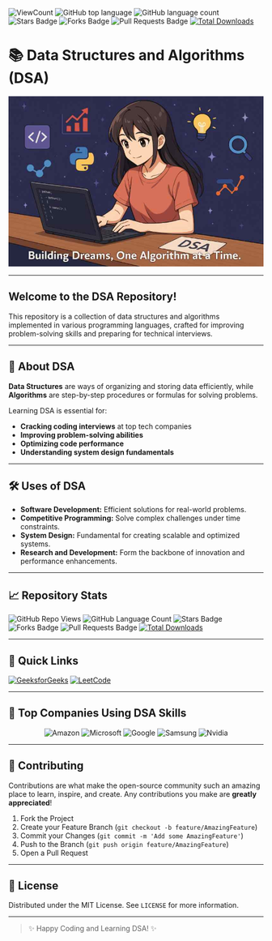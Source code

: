 ![ViewCount](https://views.whatilearened.today/views/github/debdattasarkar/DSA.svg?cache=remove)
![GitHub top language](https://img.shields.io/github/languages/top/debdattasarkar/DSA?style=flat)
![GitHub language count](https://img.shields.io/github/languages/count/debdattasarkar/DSA?style=flat)
![Stars Badge](https://img.shields.io/github/stars/debdattasarkar/DSA?style=flat)
![Forks Badge](https://img.shields.io/github/forks/debdattasarkar/DSA?style=flat)
![Pull Requests Badge](https://img.shields.io/github/issues-pr/debdattasarkar/DSA?style=flat)
[![Total Downloads](https://img.shields.io/github/downloads/debdattasarkar/DSA/total.svg)](https://github.com/debdattasarkar/DSA/releases/)

# 📚 Data Structures and Algorithms (DSA)



<p align="center">
  <a href="https://github.com/debdattasarkar/DSA/" rel="noopener">
 <img src="https://github.com/debdattasarkar/DSA/blob/master/images/banner.jpg" alt="DSA"></a>
</p>

---

## Welcome to the **DSA Repository**!  

This repository is a collection of data structures and algorithms implemented in various programming languages, crafted for improving problem-solving skills and preparing for technical interviews.

---

## 🚀 About DSA

**Data Structures** are ways of organizing and storing data efficiently, while **Algorithms** are step-by-step procedures or formulas for solving problems.

Learning DSA is essential for:

- **Cracking coding interviews** at top tech companies
- **Improving problem-solving abilities**
- **Optimizing code performance**
- **Understanding system design fundamentals**

---

## 🛠️ Uses of DSA

- **Software Development:** Efficient solutions for real-world problems.
- **Competitive Programming:** Solve complex challenges under time constraints.
- **System Design:** Fundamental for creating scalable and optimized systems.
- **Research and Development:** Form the backbone of innovation and performance enhancements.

---

## 📈 Repository Stats

![GitHub Repo Views](https://komarev.com/ghpvc/?username=debdattasarkar&label=Views&color=blue&style=flat)
![GitHub Language Count](https://img.shields.io/github/languages/count/debdattasarkar/DSA?style=flat)
![Stars Badge](https://img.shields.io/github/stars/debdattasarkar/DSA?style=flat)
![Forks Badge](https://img.shields.io/github/forks/debdattasarkar/DSA?style=flat)
![Pull Requests Badge](https://img.shields.io/github/issues-pr/debdattasarkar/DSA?style=flat)
[![Total Downloads](https://img.shields.io/github/downloads/debdattasarkar/DSA/total.svg)](https://github.com/debdattasarkar/DSA/releases/)

---

## 🔗 Quick Links

[![GeeksforGeeks](https://img.shields.io/badge/Practice%20on-GeeksforGeeks-brightgreen?style=for-the-badge)](https://www.geeksforgeeks.org/)
[![LeetCode](https://img.shields.io/badge/Practice%20on-LeetCode-orange?style=for-the-badge)](https://leetcode.com/)

---

## 🏢 Top Companies Using DSA Skills

<p align="center">
  <img src="https://img.icons8.com/color/96/000000/amazon.png" alt="Amazon" width="50" height="50"/>
  <img src="https://img.icons8.com/color/96/000000/microsoft.png" alt="Microsoft" width="50" height="50"/>
  <img src="https://img.icons8.com/color/96/000000/google-logo.png" alt="Google" width="50" height="50"/>
  <img src="https://img.icons8.com/color/96/000000/samsung.png" alt="Samsung" width="50" height="50"/>
  <img src="https://img.icons8.com/color/96/000000/nvidia.png" alt="Nvidia" width="50" height="50"/>
</p>

---

## 🤝 Contributing

Contributions are what make the open-source community such an amazing place to learn, inspire, and create. Any contributions you make are **greatly appreciated**!

1. Fork the Project
2. Create your Feature Branch (`git checkout -b feature/AmazingFeature`)
3. Commit your Changes (`git commit -m 'Add some AmazingFeature'`)
4. Push to the Branch (`git push origin feature/AmazingFeature`)
5. Open a Pull Request

---

## 📜 License

Distributed under the MIT License. See `LICENSE` for more information.

---

> ✨ Happy Coding and Learning DSA! ✨
